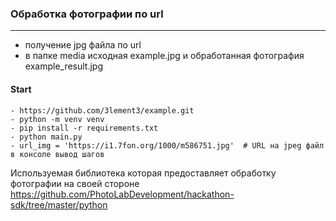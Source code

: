 ### Обработка фотографии по url

---
- получение jpg файла по url
- в папке media исходная example.jpg и обработанная фотография example_result.jpg


#### Start
```
- https://github.com/3lement3/example.git
- python -m venv venv
- pip install -r requirements.txt
- python main.py
- url_img = 'https://i1.7fon.org/1000/m586751.jpg'  # URL на jpeg файл
в консоле вывод шагов

```
Используемая библиотека которая предоставляет обработку фотографии на своей стороне
https://github.com/PhotoLabDevelopment/hackathon-sdk/tree/master/python

